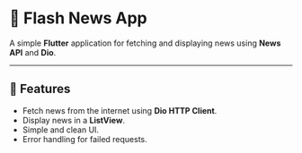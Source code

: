 # 📰 Flash News App

A simple **Flutter** application for fetching and displaying news using **News API** and **Dio**.

---

## 📌 Features
- Fetch news from the internet using **Dio HTTP Client**.
- Display news in a **ListView**.
- Simple and clean UI.
- Error handling for failed requests.
